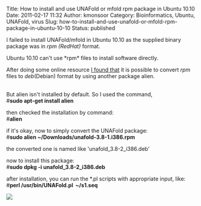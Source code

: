 Title: How to install and use UNAFold or mfold rpm package in Ubuntu 10.10
Date: 2011-02-17 11:32
Author: kmonsoor
Category: Bioinformatics, Ubuntu, UNAFold, virus
Slug: how-to-install-and-use-unafold-or-mfold-rpm-package-in-ubuntu-10-10
Status: published

<div dir="ltr" style="text-align:left;">

I failed to install UNAFold/mfold in Ubuntu 10.10 as the supplied binary
package was in *rpm (RedHat)* format.
</p>
Ubuntu 10.10 can't use *rpm* files to install software directly.

After doing some online resource [I found
that](http://www.debianadmin.com/install-rpm-files-in-debian-and-ubuntu.html)
it is possible to convert *rpm* files to *deb*(Debian) format by using
another package alien.

<a name="more"></a>  
But alien isn't installed by default. So I used the command,  
\#**sudo apt-get install alien**

then checked the installation by command:   
\#**alien**

if it's okay, now to simply convert the UNAFold package:  
\#**sudo alien \~/Downloads/unafold-3.8-1.i386.rpm**

the converted one is named like 'unafold\_3.8-2\_i386.deb'

now to install this package:  
\#**sudo dpkg -i unafold\_3.8-2\_i386.deb**

after installation, you can run the \*.pl scripts
with appropriate input, like:  
\#**perl /usr/bin/UNAFold.pl  \~/s1.seq**

<p>

</div>

<div class="blogger-post-footer">

![](https://blogger.googleusercontent.com/tracker/3906022655385600084-1997703369966281990?l=kmonsoor.blogspot.com)

</div>
